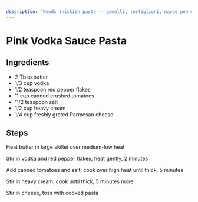 ```yaml
---
description: 'Needs thickish pasta -- gemelli, tortiglioni, maybe penne'
---
```


# Pink Vodka Sauce Pasta

## Ingredients

* 2 Tbsp butter
* 1/3 cup vodka
* 1/2 teaspoon red pepper flakes
* '1 cup canned crushed tomatoes
* '1/2 teaspoon salt
* 1/2 cup heavy cream
* 1/4 cup freshly grated Parmesan cheese

## Steps

Heat butter in large skillet over medium-low heat

Stir in vodka and red pepper flakes; heat gently, 2 minutes

Add canned tomatoes and salt; cook over high heat until thick, 5 minutes

Stir in heavy cream, cook until thick, 5 minutes more

Stir in cheese, toss with cooked pasta

